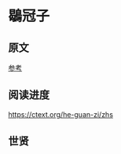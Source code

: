 # 鶡冠子

## 原文

[参考](https://ctext.org/he-guan-zi/zhs
)

## 阅读进度

https://ctext.org/he-guan-zi/zhs

## 世贤


